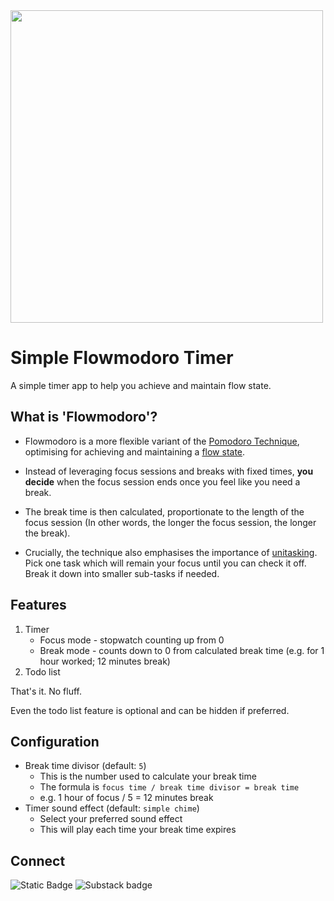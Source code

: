 <img src="https://github.com/user-attachments/assets/867fe157-cc97-4171-ad5a-e52c0e0c11c6" width="500">

# Simple Flowmodoro Timer

A simple timer app to help you achieve and maintain flow state.

## What is 'Flowmodoro'?

- Flowmodoro is a more flexible variant of the [Pomodoro Technique](https://en.wikipedia.org/wiki/Pomodoro_Technique), optimising for achieving and maintaining a [flow state](https://www.theguardian.com/science/article/2024/jul/20/flow-state-science-creativity-psychology-focus).

- Instead of leveraging focus sessions and breaks with fixed times, **you decide** when the focus session ends once you feel like you need a break. 
  
- The break time is then calculated, proportionate to the length of the focus session (In other words, the longer the focus session, the longer the break).

- Crucially, the technique also emphasises the importance of [unitasking](https://www.psychologytoday.com/us/blog/the-path-to-passionate-happiness/202309/do-the-one-thing-that-matters). Pick one task which will remain your focus until you can check it off. Break it down into smaller sub-tasks if needed.

## Features

1. Timer
   - Focus mode - stopwatch counting up from 0
   - Break mode - counts down to 0 from calculated break time (e.g. for 1 hour worked; 12 minutes break)
2. Todo list

That's it. No fluff.

Even the todo list feature is optional and can be hidden if preferred.

## Configuration

- Break time divisor (default: `5`)
  - This is the number used to calculate your break time
  - The formula is `focus time / break time divisor = break time` 
  - e.g. 1 hour of focus / 5 = 12 minutes break
- Timer sound effect (default: `simple chime`)
  - Select your preferred sound effect
  - This will play each time your break time expires

## Connect

![Static Badge](https://img.shields.io/badge/Bluesky-0285FF?logo=bluesky&logoColor=white&link=https%3A%2F%2Fbsky.app%2Fprofile%2Fsubpixelsoftware.bsky.social)
![Substack badge](https://img.shields.io/badge/Substack-FF6719?logo=substack&logoColor=white&link=https%3A%2F%2Fsubpixelsoftware.substack.com%2F)
